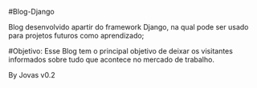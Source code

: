 #Blog-Django

Blog desenvolvido apartir do framework Django, na qual pode ser usado para projetos futuros como aprendizado;

#Objetivo:
Esse Blog tem o principal objetivo de deixar os visitantes informados sobre tudo que acontece no mercado de trabalho.

By Jovas v0.2

